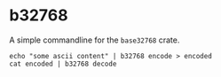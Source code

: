 # b32768
A simple commandline for the `base32768` crate.

```
echo "some ascii content" | b32768 encode > encoded
cat encoded | b32768 decode
```
